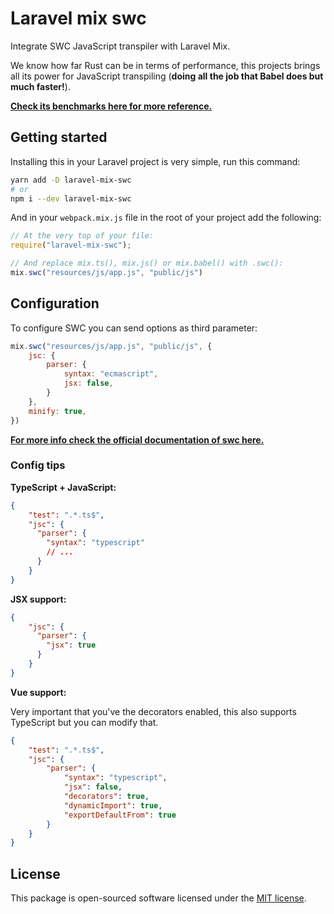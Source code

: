 # Laravel mix swc

Integrate SWC JavaScript transpiler with Laravel Mix.

We know how far Rust can be in terms of performance, this projects brings all its power for JavaScript transpiling (**doing all the job that Babel does but much faster!**).

[**Check its benchmarks here for more reference.**](https://swc.rs/docs/benchmarks)

## Getting started

Installing this in your Laravel project is very simple, run this command:

```sh
yarn add -D laravel-mix-swc
# or
npm i --dev laravel-mix-swc
```

And in your `webpack.mix.js` file in the root of your project add the following:

```js
// At the very top of your file:
require("laravel-mix-swc");

// And replace mix.ts(), mix.js() or mix.babel() with .swc():
mix.swc("resources/js/app.js", "public/js")
```

## Configuration

To configure SWC you can send options as third parameter:

```js
mix.swc("resources/js/app.js", "public/js", {
    jsc: {
        parser: {
            syntax: "ecmascript",
            jsx: false,
        }
    },
    minify: true,
})
```

[**For more info check the official documentation of swc here.**](https://swc.rs/docs/configuration/swcrc)

### Config tips

**TypeScript + JavaScript:**

```json
{
    "test": ".*.ts$",
    "jsc": {
      "parser": {
        "syntax": "typescript"
        // ...
      }
    }
}
```

**JSX support:**

```json
{
    "jsc": {
      "parser": {
        "jsx": true
      }
    }
}
```

**Vue support:**

Very important that you've the decorators enabled, this also supports TypeScript but you can modify that.

```json
{
    "test": ".*.ts$",
    "jsc": {
        "parser": {
            "syntax": "typescript",
            "jsx": false,
            "decorators": true,
            "dynamicImport": true,
            "exportDefaultFrom": true
        }
    }
}
```

## License

This package is open-sourced software licensed under the [MIT license](https://opensource.org/licenses/MIT).